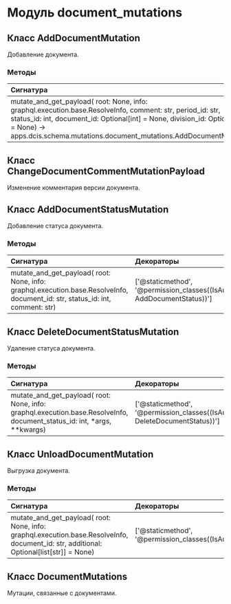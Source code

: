 # Модуль document_mutations



## Класс AddDocumentMutation

Добавление документа.

### Методы

| Сигнатура                                                                                                                                                                                                                                                              | Декораторы                                                               | Описание                        |
| :--------------------------------------------------------------------------------------------------------------------------------------------------------------------------------------------------------------------------------------------------------------------- | :----------------------------------------------------------------------- | :------------------------------ |
| mutate_and_get_payload( root: None, info: graphql.execution.base.ResolveInfo, comment: str, period_id: str, status_id: int, document_id: Optional[int] = None, division_id: Optional[int] = None) -> apps.dcis.schema.mutations.document_mutations.AddDocumentMutation | ['@staticmethod', '@permission_classes((IsAuthenticated, AddDocument))'] | Мутация для создания документа. |

## Класс ChangeDocumentCommentMutationPayload

Изменение комментария версии документа.

## Класс AddDocumentStatusMutation

Добавление статуса документа.

### Методы

| Сигнатура                                                                                                                     | Декораторы                                                                     | Описание |
| :---------------------------------------------------------------------------------------------------------------------------- | :----------------------------------------------------------------------------- | :------- |
| mutate_and_get_payload( root: None, info: graphql.execution.base.ResolveInfo, document_id: str, status_id: int, comment: str) | ['@staticmethod', '@permission_classes((IsAuthenticated, AddDocumentStatus))'] | -        |

## Класс DeleteDocumentStatusMutation

Удаление статуса документа.

### Методы

| Сигнатура                                                                                                               | Декораторы                                                                        | Описание |
| :---------------------------------------------------------------------------------------------------------------------- | :-------------------------------------------------------------------------------- | :------- |
| mutate_and_get_payload( root: None, info: graphql.execution.base.ResolveInfo, document_status_id: int, *args, **kwargs) | ['@staticmethod', '@permission_classes((IsAuthenticated, DeleteDocumentStatus))'] | -        |

## Класс UnloadDocumentMutation

Выгрузка документа.

### Методы

| Сигнатура                                                                                                                               | Декораторы                                                   | Описание |
| :-------------------------------------------------------------------------------------------------------------------------------------- | :----------------------------------------------------------- | :------- |
| mutate_and_get_payload( root: None, info: graphql.execution.base.ResolveInfo, document_id: str, additional: Optional[list[str]] = None) | ['@staticmethod', '@permission_classes((IsAuthenticated,))'] | -        |

## Класс DocumentMutations

Мутации, связанные с документами.